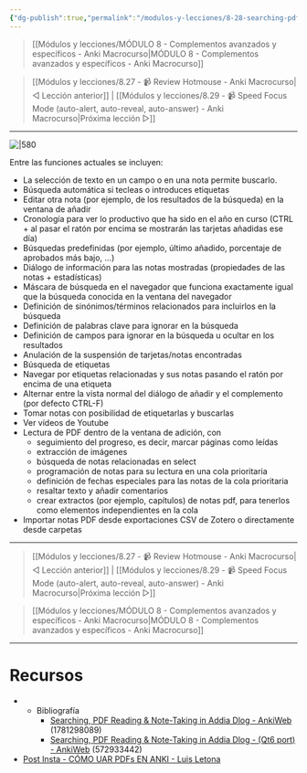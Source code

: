 ```yaml
---
{"dg-publish":true,"permalink":"/modulos-y-lecciones/8-28-searching-pdf-reading-and-note-taking-in-add-dialog-anki-macrocurso/","noteIcon":"","updated":"2024-05-22T19:58:27.189+02:00"}
---
```



> [[Módulos y lecciones/MÓDULO 8 - Complementos avanzados y específicos - Anki Macrocurso\|MÓDULO 8 - Complementos avanzados y específicos - Anki Macrocurso]]

> [[Módulos y lecciones/8.27 - 📹 Review Hotmouse - Anki Macrocurso\|◁ Lección anterior]] | [[Módulos y lecciones/8.29 - 📹 Speed Focus Mode (auto-alert, auto-reveal, auto-answer) - Anki Macrocurso\|Próxima lección ▷]]

---

![|580](https://imgur.com/iblIiCL.png)

Entre las funciones actuales se incluyen:

- La selección de texto en un campo o en una nota permite buscarlo.
- Búsqueda automática si tecleas o introduces etiquetas
- Editar otra nota (por ejemplo, de los resultados de la búsqueda) en la ventana de añadir
- Cronología para ver lo productivo que ha sido en el año en curso (CTRL + al pasar el ratón por encima se mostrarán las tarjetas añadidas ese día)
- Búsquedas predefinidas (por ejemplo, último añadido, porcentaje de aprobados más bajo, ...)
- Diálogo de información para las notas mostradas (propiedades de las notas + estadísticas)
- Máscara de búsqueda en el navegador que funciona exactamente igual que la búsqueda conocida en la ventana del navegador
- Definición de sinónimos/términos relacionados para incluirlos en la búsqueda
- Definición de palabras clave para ignorar en la búsqueda
- Definición de campos para ignorar en la búsqueda u ocultar en los resultados
- Anulación de la suspensión de tarjetas/notas encontradas
- Búsqueda de etiquetas
- Navegar por etiquetas relacionadas y sus notas pasando el ratón por encima de una etiqueta
- Alternar entre la vista normal del diálogo de añadir y el complemento (por defecto CTRL-F)
- Tomar notas con posibilidad de etiquetarlas y buscarlas
- Ver vídeos de Youtube 
- Lectura de PDF dentro de la ventana de adición, con
    - seguimiento del progreso, es decir, marcar páginas como leídas
    - extracción de imágenes
    - búsqueda de notas relacionadas en select
    - programación de notas para su lectura en una cola prioritaria
    - definición de fechas especiales para las notas de la cola prioritaria
    - resaltar texto y añadir comentarios
    - crear extractos (por ejemplo, capítulos) de notas pdf, para tenerlos como elementos independientes en la cola
- Importar notas PDF desde exportaciones CSV de Zotero o directamente desde carpetas

---

> [[Módulos y lecciones/8.27 - 📹 Review Hotmouse - Anki Macrocurso\|◁ Lección anterior]] | [[Módulos y lecciones/8.29 - 📹 Speed Focus Mode (auto-alert, auto-reveal, auto-answer) - Anki Macrocurso\|Próxima lección ▷]]

> [[Módulos y lecciones/MÓDULO 8 - Complementos avanzados y específicos - Anki Macrocurso\|MÓDULO 8 - Complementos avanzados y específicos - Anki Macrocurso]]

---

# Recursos
- - Bibliografía
	- [Searching, PDF Reading & Note-Taking in Addia Dlog - AnkiWeb](https://ankiweb.net/shared/info/1781298089) (1781298089)
	- [Searching, PDF Reading & Note-Taking in Addia Dlog - (Qt6 port) - AnkiWeb](https://ankiweb.net/shared/info/572933442) (572933442)
- [Post Insta - CÓMO UAR PDFs EN ANKI - Luis Letona](https://www.instagram.com/p/CmSDycyP0OG/?hl=es&img_index=5)